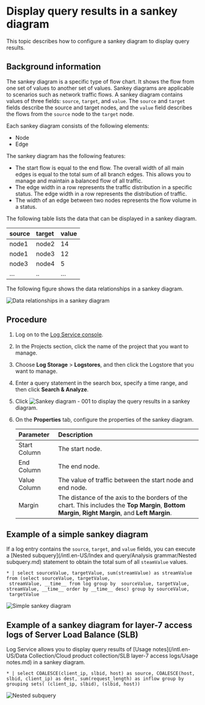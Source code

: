 # Display query results in a sankey diagram

This topic describes how to configure a sankey diagram to display query results.

## Background information

The sankey diagram is a specific type of flow chart. It shows the flow from one set of values to another set of values. Sankey diagrams are applicable to scenarios such as network traffic flows. A sankey diagram contains values of three fields: `source`, `target`, and `value`. The `source` and `target` fields describe the source and target nodes, and the `value` field describes the flows from the `source` node to the `target` node.

Each sankey diagram consists of the following elements:

-   Node
-   Edge

The sankey diagram has the following features:

-   The start flow is equal to the end flow. The overall width of all main edges is equal to the total sum of all branch edges. This allows you to manage and maintain a balanced flow of all traffic.
-   The edge width in a row represents the traffic distribution in a specific status. The edge width in a row represents the distribution of traffic.
-   The width of an edge between two nodes represents the flow volume in a status.

The following table lists the data that can be displayed in a sankey diagram.

|source|target|value|
|:-----|:-----|:----|
|node1|node2|14|
|node1|node3|12|
|node3|node4|5|
|…|..|…|

The following figure shows the data relationships in a sankey diagram.

![Data relationships in a sankey diagram](https://static-aliyun-doc.oss-accelerate.aliyuncs.com/assets/img/en-US/8823359951/p5746.png)

## Procedure

1.  Log on to the [Log Service console](https://sls.console.aliyun.com).

2.  In the Projects section, click the name of the project that you want to manage.

3.  Choose **Log Storage** \> **Logstores**, and then click the Logstore that you want to manage.

4.  Enter a query statement in the search box, specify a time range, and then click **Search & Analyze**.

5.  Click ![Sankey diagram - 001](https://static-aliyun-doc.oss-accelerate.aliyuncs.com/assets/img/en-US/9667895951/p93126.png) to display the query results in a sankey diagram.

6.  On the **Properties** tab, configure the properties of the sankey diagram.

    |Parameter|Description|
    |:--------|:----------|
    |Start Column|The start node.|
    |End Column|The end node.|
    |Value Column|The value of traffic between the start node and end node.|
    |Margin|The distance of the axis to the borders of the chart. This includes the **Top Margin**, **Bottom Margin**, **Right Margin**, and **Left Margin**.|


## Example of a simple sankey diagram

If a log entry contains the `source`, `target`, and `value` fields, you can execute a [Nested subquery](/intl.en-US/Index and query/Analysis grammar/Nested subquery.md) statement to obtain the total sum of all `steamValue` values.

```
* | select sourceValue, targetValue, sum(streamValue) as streamValue from (select sourceValue, targetValue,
 streamValue, __time__ from log group by  sourceValue, targetValue, streamValue, __time__ order by __time__ desc) group by sourceValue,
 targetValue
```

![Simple sankey diagram](https://static-aliyun-doc.oss-accelerate.aliyuncs.com/assets/img/en-US/8823359951/p5744.png)

## Example of a sankey diagram for layer-7 access logs of Server Load Balance \(SLB\)

Log Service allows you to display query results of [Usage notes](/intl.en-US/Data Collection/Cloud product collection/SLB layer-7 access logs/Usage notes.md) in a sankey diagram.

`* | select COALESCE(client_ip, slbid, host) as source, COALESCE(host, slbid, client_ip) as dest, sum(request_length) as inflow group by grouping sets( (client_ip, slbid), (slbid, host))`

![Nested subquery](https://static-aliyun-doc.oss-accelerate.aliyuncs.com/assets/img/en-US/8884026061/p5745.png)

